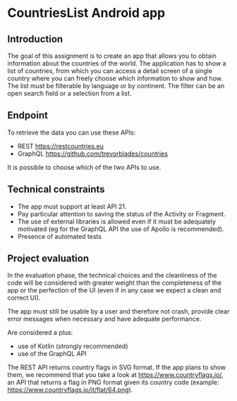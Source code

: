 # CountriesList Android app

## Introduction

The goal of this assignment is to create an app that allows you to obtain information about the 
countries of the world.  The application has to show a list of countries, from which you can access 
a detail screen of a single country where you can freely choose which information to show and how.
The list must be filterable by language or by continent. The filter can be an open search field or 
a selection from a list.

## Endpoint

To retrieve the data you can use these APIs:

- REST https://restcountries.eu
- GraphQL https://github.com/trevorblades/countries

It is possible to choose which of the two APIs to use.

## Technical constraints

- The app must support at least API 21.
- Pay particular attention to saving the status of the Activity or Fragment.
- The use of external libraries is allowed even if it must be adequately motivated (eg for the GraphQL API the use of Apollo is recommended).
- Presence of automated tests

## Project evaluation

In the evaluation phase, the technical choices and the cleanliness of the code will be considered with greater weight than the completeness of the app or the perfection of the UI (even if in any case we expect a clean and correct UI).

The app must still be usable by a user and therefore not crash, provide clear error messages when necessary and have adequate performance.

Are considered a plus:

- use of Kotlin (strongly recommended)
- use of the GraphQL API

The REST API returns country flags in SVG format. If the app plans to show them, we recommend that you take a look at https://www.countryflags.io/, an API that returns a flag in PNG format given its country code (example: https://www.countryflags.io/it/flat/64.png).
